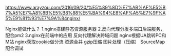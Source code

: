 https://www.arayzou.com/2016/09/20/%E5%89%8D%E7%AB%AF%E5%B7%A5%E7%A8%8B%E5%B8%88%E5%BA%94%E8%AF%A5%E7%9F%A5%E9%81%93%E7%9A%84nginx/


Nginx能做什么？
1.nginx搭建静态资源服务器
2.反向代理分发多端口后端服务，配合pm2
3.nginx在前端中的应用
    反向代理解决跨域问题
    nginx根据UA跳转PC和M站
    nginx获取cookie做分流
    资源合并
    gzip压缩
    图片处理（压缩）
    SourceMap配合调试